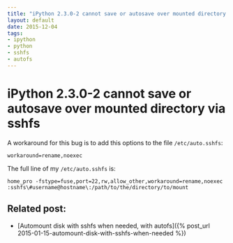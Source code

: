 ```yaml
---
title: "iPython 2.3.0-2 cannot save or autosave over mounted directory via sshfs"
layout: default
date: 2015-12-04
tags:
- ipython
- python
- sshfs
- autofs
---
```


# iPython 2.3.0-2 cannot save or autosave over mounted directory via sshfs

A workaround for this bug is to add this options to the file `/etc/auto.sshfs`:

    workaround=rename,noexec

The full line of my `/etc/auto.sshfs` is:

    home_pro -fstype=fuse,port=22,rw,allow_other,workaround=rename,noexec :sshfs\#username@hostname\:/path/to/the/directory/to/mount

## Related post:

- [Automount disk with sshfs when needed, with autofs]({% post_url 2015-01-15-automount-disk-with-sshfs-when-needed %})
